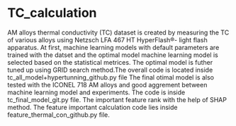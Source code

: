 # TC_calculation
AM alloys thermal conductivity (TC) dataset is created by measuring the TC of various alloys using Netzsch LFA 467 HT HyperFlash®- light flash apparatus.
At first, machine learning models with default parameters are trained with the datset and the optimal model machine learning model is selected based on the statistical metrices. The optimal model is futher tuned up using GRID search method.The overall code is located inside tc_all_model+hypertunning_github.py file
The final otimal model is also tested with the ICONEL 718 AM alloys and good aggrement between machine learning model and experiments. The code is inside tc_final_model_git.py file. The important feature rank with the help of SHAP method. The feature important calculation code lies inside feature_thermal_con_github.py file.
